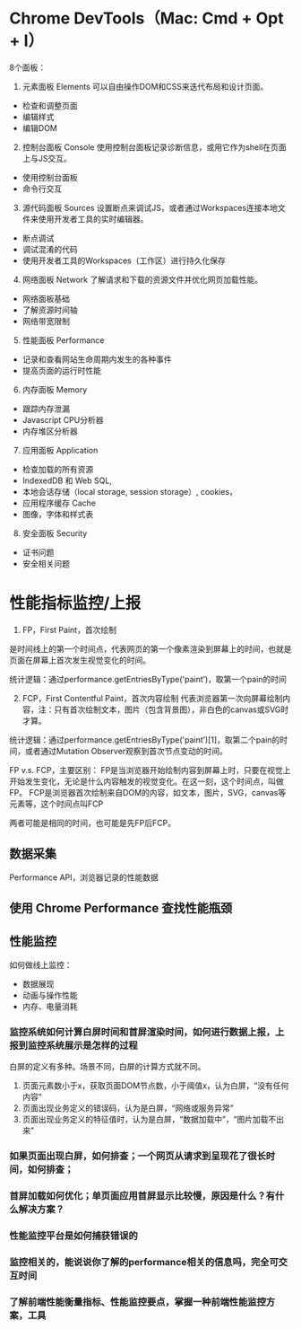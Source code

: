 # Chrome DevTools（Mac: Cmd + Opt + I）

8个面板：
1. 元素面板 Elements
可以自由操作DOM和CSS来迭代布局和设计页面。
- 检查和调整页面
- 编辑样式
- 编辑DOM

2. 控制台面板 Console
使用控制台面板记录诊断信息，或用它作为shell在页面上与JS交互。
- 使用控制台面板
- 命令行交互

3. 源代码面板 Sources
设置断点来调试JS，或者通过Workspaces连接本地文件来使用开发者工具的实时编辑器。
- 断点调试
- 调试混淆的代码
- 使用开发者工具的Workspaces（工作区）进行持久化保存

4. 网络面板 Network
了解请求和下载的资源文件并优化网页加载性能。
- 网络面板基础
- 了解资源时间轴
- 网络带宽限制

5. 性能面板 Performance
- 记录和查看网站生命周期内发生的各种事件
- 提高页面的运行时性能

6. 内存面板 Memory
- 跟踪内存泄漏
- Javascript CPU分析器
- 内存堆区分析器

7. 应用面板 Application
- 检查加载的所有资源
- IndexedDB 和 Web SQL,
- 本地会话存储（local storage, session storage）, cookies，
- 应用程序缓存 Cache
- 图像，字体和样式表

8. 安全面板 Security
- 证书问题
- 安全相关问题

# 性能指标监控/上报
1. FP，First Paint，首次绘制

是时间线上的第一个时间点，代表网页的第一个像素渲染到屏幕上的时间，也就是页面在屏幕上首次发生视觉变化的时间。

统计逻辑：通过performance.getEntriesByType('paint’)，取第一个pain的时间

2. FCP，First Contentful Paint，首次内容绘制
代表浏览器第一次向屏幕绘制内容，注：只有首次绘制文本，图片（包含背景图），非白色的canvas或SVG时才算。

统计逻辑：通过performance.getEntriesByType('paint’)[1]，取第二个pain的时间，或者通过Mutation Observer观察到首次节点变动的时间。

FP v.s. FCP，主要区别：
FP是当浏览器开始绘制内容到屏幕上时，只要在视觉上开始发生变化，无论是什么内容触发的视觉变化。在这一刻，这个时间点，叫做FP。
FCP是浏览器首次绘制来自DOM的内容，如文本，图片，SVG，canvas等元素等，这个时间点叫FCP

两者可能是相同的时间，也可能是先FP后FCP。

## 数据采集
 Performance API，浏览器记录的性能数据

## 使用 Chrome Performance 查找性能瓶颈
## 性能监控
如何做线上监控：
- 数据展现
- 动画与操作性能
- 内存、电量消耗

### 监控系统如何计算白屏时间和首屏渲染时间，如何进行数据上报，上报到监控系统展示是怎样的过程
白屏的定义有多种。场景不同，白屏的计算方式就不同。
1. 页面元素数小于x，获取页面DOM节点数，小于阈值x，认为白屏，“没有任何内容”
2. 页面出现业务定义的错误码，认为是白屏，“网络或服务异常”
3. 页面出现业务定义的特征值时，认为是白屏，“数据加载中”，“图片加载不出来”
### 如果页面出现白屏，如何排查；一个网页从请求到呈现花了很长时间，如何排查；
### 首屏加载如何优化；单页面应用首屏显示比较慢，原因是什么？有什么解决方案？
### 性能监控平台是如何捕获错误的
### 监控相关的，能说说你了解的performance相关的信息吗，完全可交互时间
### 了解前端性能衡量指标、性能监控要点，掌握一种前端性能监控方案，工具
